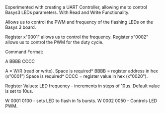 Experimented with creating a UART Controller, allowing me to control Basys3 LEDs parameters. With Read and Write Functionality.

Allows us to control the PWM and frequency of the flashing LEDs on the Basys 3 board.

Register x"0001" allows us to control the frequency.
Register x"0002" allows us to control the PWM for the duty cycle.

Command Format:

A BBBB CCCC

A =  W/R (read or write).
Space is required*
BBBB = register address in hex (x"0001")
Space is required*
CCCC = register value in hex (x"0020").


Register Values:
LED frequency - increments in steps of 10us. Default value is set to 10us.

W 0001 0100 - sets LED to flash in 1s bursts.
W 0002 0050 - Controls LED PWM.
